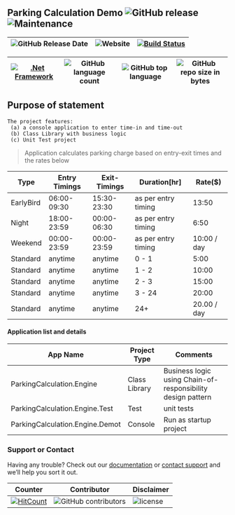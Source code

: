 ## Parking Calculation Demo ![GitHub release](https://img.shields.io/github/release/ajeetx/ParkingCalculation.Demo.svg?style=for-the-badge) ![Maintenance](https://img.shields.io/maintenance/yes/2018.svg?style=for-the-badge)

| ![GitHub Release Date](https://img.shields.io/github/release-date/ajeetx/ParkingCalculation.Demo.svg?style=plastic) | ![Website](https://img.shields.io/website-stable-offline-green-red/http/ajeetx.github.io/ParkingCalculation.Demo.svg?label=status&style=plastic)|[![Build Status](https://travis-ci.org/AJEETX/ParkingCalculation.Demo.png?branch=master&style=for-the-badge)](https://travis-ci.org/AJEETX/ParkingCalculation.Demo)
|  --- | ---     | ---   |

 [![.Net Framework](https://img.shields.io/badge/DotNet-4.5.2-blue.svg?style=plastic)](https://www.microsoft.com/en-au/download/details.aspx?id=42642) | ![GitHub language count](https://img.shields.io/github/languages/count/ajeetx/ParkingCalculation.Demo.svg?style=plastic)| ![GitHub top language](https://img.shields.io/github/languages/top/ajeetx/ParkingCalculation.Demo.svg) |![GitHub repo size in bytes](https://img.shields.io/github/repo-size/ajeetx/ParkingCalculation.Demo.svg) 
| ---          | ---        | ---      | ---       |

## Purpose of statement
```
The project features: 
 (a) a console application to enter time-in and time-out
 (b) Class Library with business logic 
 (c) Unit Test project
```

> Application calculates parking charge based on entry-exit times and the rates below

| Type | Entry Timings | Exit-Timings|Duration[hr] | Rate($) |
| ---  | ---           | ---          | ---  | --- |
| EarlyBird | 06:00-09:30 | 15:30-23:30 | as per entry timing| 13:50 |
| Night | 18:00-23:59 | 00:00-06:30 |as per entry timing| 6:50 |
| Weekend | 00:00-23:59 | 00:00-23:59 |as per entry timing| 10:00 / day | 
| Standard | anytime| anytime |0 - 1 |5:00 |
| Standard | anytime| anytime | 1 - 2 | 10:00 |
| Standard | anytime| anytime| 2 - 3 | 15:00 |
| Standard | anytime| anytime| 3 - 24 | 20:00 |
| Standard | anytime| anytime| 24+ | 20.00 / day |

#### Application list and details

| App Name| Project Type | Comments|
| --- | --- | --- |
| ParkingCalculation.Engine| Class Library |Business logic using Chain-of-responsibility design pattern |
| ParkingCalculation.Engine.Test | Test  |unit tests|
| ParkingCalculation.Engine.Demot | Console  | Run as startup project |

### Support or Contact

Having any trouble? Check out our [documentation](https://github.com/AJEETX/ParkingCalculation.Demo/blob/master/README.md) or [contact support](mailto:ajeetkumar@email.com) and we’ll help you sort it out.

|  Counter   | Contributor | Disclaimer
| ---        | ---         | --- |
|[ ![HitCount](http://hits.dwyl.io/ajeetx/ParkingCalculation.Demo/projects/1.svg)](http://hits.dwyl.io/ajeetx/ParkingCalculation.Demo/projects/1) | ![GitHub contributors](https://img.shields.io/github/contributors/ajeetx/ParkingCalculation.Demo.svg?style=plastic)|![license](https://img.shields.io/github/license/ajeetx/ParkingCalculation.Demo.svg?style=plastic)
